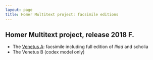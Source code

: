 ```yaml
---
layout: page
title: Homer Multitext project: facsimile editions
---
```


## Homer Multitext project, release 2018 F.
- The [Venetus A](venetus-a):  facsimile including full edition of *Iliad* and scholia
- The Venetus B (codex model only)
